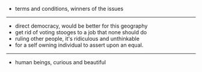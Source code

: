 * terms and conditions, winners of the issues

---

* direct democracy, would be better for this geography
* get rid of voting stooges to a job that none should do
* ruling other people, it's ridiculous and unthinkable
* for a self owning individual to assert upon an equal.

---

* human beings, curious and beautiful 
